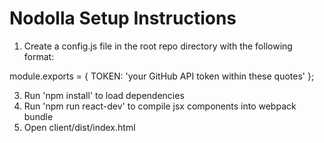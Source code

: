 # Nodolla Setup Instructions
1. Create a config.js file in the root repo directory with the following format:

  module.exports = {
    TOKEN: 'your GitHub API token within these quotes'
  };

3. Run 'npm install' to load dependencies
4. Run 'npm run react-dev' to compile jsx components into webpack bundle
5. Open client/dist/index.html
